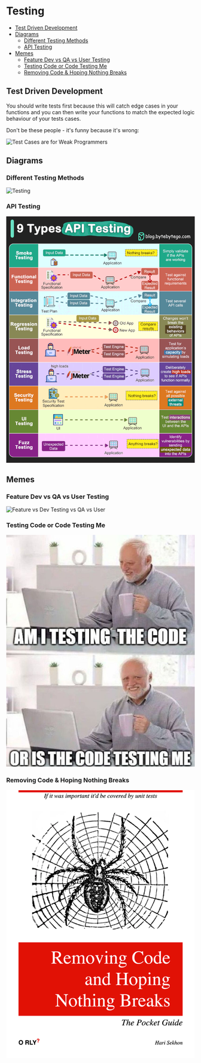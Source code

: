 # Testing

<!-- INDEX_START -->

- [Test Driven Development](#test-driven-development)
- [Diagrams](#diagrams)
  - [Different Testing Methods](#different-testing-methods)
  - [API Testing](#api-testing)
- [Memes](#memes)
  - [Feature Dev vs QA vs User Testing](#feature-dev-vs-qa-vs-user-testing)
  - [Testing Code or Code Testing Me](#testing-code-or-code-testing-me)
  - [Removing Code & Hoping Nothing Breaks](#removing-code--hoping-nothing-breaks)

<!-- INDEX_END -->

## Test Driven Development

You should write tests first because this will catch edge cases in your functions and you can then write your functions
to match the expected logic behaviour of your tests cases.

Don't be these people - it's funny because it's wrong:

![Test Cases are for Weak Programmers](images/test_cases_for_weak_programmers.jpeg)

## Diagrams

### Different Testing Methods

![Testing](images/testing.gif)

### API Testing

![API Testing](images/api_testing.gif)

## Memes

### Feature Dev vs QA vs User Testing

![Feature vs Dev Testing vs QA vs User](images/feature_dev_testing_qa_user.jpeg)

### Testing Code or Code Testing Me

![Testing Code or Code Testing Me](images/testing_the_code_or_code_testing_me.jpeg)

### Removing Code & Hoping Nothing Breaks

![Removing Code & Hoping Nothing Breakts](images/orly_removing_code_hoping_nothing_breaks.png)
